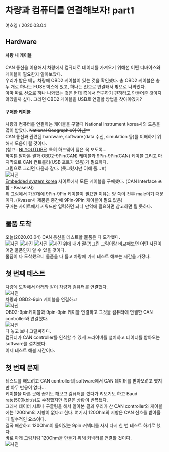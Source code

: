 # 차량과 컴퓨터를 연결해보자! part1
여호영 / 2020.03.04

## Hardware
#### 차량 내 케이블
CAN 통신을 이용해서 차량에서 컴퓨터로 데이터를 가져오기 위해선 어떤 디바이스와 케이블이 필요한지 알아보았다.    
우리가 받은 베뉴 차량에 OBD2 케이블이 있는 것을 확인했다. 총 OBD2 케이블은 총 두 개로 하나는 FUSE 박스에 있고, 하나는 선으로 연결돼서 밖으로 나와있다.    
아마 따로 선으로 하나 나와있는 것은 현대 측에서 연구하기 편하라고 만들어준 것이지 않았을까 싶다.
그러면 OBD2 케이블을 USB로 연결할 방법을 찾아야겠지?

#### 구매한 케이블
차량과 컴퓨터를 연결하는 케이블을 구할때 National Instrument korea사의 도움을 많이 받았다. ~~National Geographic이 아닌^^~~    
CAN 통신과 관련된 hardware, software(data 수신, simulation 등)를 이해하기 위해서 도움이 될 것이다.    
(참고 : [NI YOUTUBE](https://www.youtube.com/watch?v=B4iKB7Tx6b4&list=PLFEQP5FItT4NTB1eiAKeYteb6DPJC43fQ, "youtube link"))
특히 하드웨어 팀은 꼭 보도록...    
하여튼 알아본 결과 OBD2-9Pin(CAN) 케이블과 9Pin-9Pin(CAN) 케이블 그리고 마지막으로 CAN 컨트롤러(USB 포트가 있음)가 필요하다.    
그림으로 그리면 다음과 같다. (못그렸지만 이해 좀...ㅎ)    
![사진](./media/diagram0.jpg)    
[Embedded system korea](http://www.eskorea-shop.kr/, "es-korea") 사이트에서 모든 케이블을 구매했다. (CAN Interface 포함 - Kvaser사)    
위 그림에서 가운데에 9Pin-9Pin 케이블이 필요한 이유는 양 쪽이 전부 male이기 때문이다. (Kvaser사 제품은 중간에 9Pin-9Pin 케이블이 필요 없음)    
구매는 사이트에서 키워드만 입력하면 되니 만약에 필요하면 참고하면 될 듯하다.

## 물품 도착
오늘(2020.03.04) CAN 통신을 테스트할 물품은 다 도착했다.    
![사진](./media/can_con_1.jpg) ![사진](./media/can_con_2.jpg) ![사진](./media/cable_1.jpg) ![사진](./media/cable_2.jpg)
위에 내가 잘(?)그린 그림이랑 비교해보면 어떤 사진이 어떤 물품인지 알 수 있을 것이다.    
물품이 다 도착했으니 물품을 다 들고 차량에 가서 테스트 해보는 시간을 가졌다.

## 첫 번째 테스트
차량에 도착해서 아래와 같이 차량과 컴퓨터를 연결했다.    
![사진](./media/test_1.jpg)    
차량과 OBD2-9pin 케이블을 연결하고    
![사진](./media/test_2.jpg)    
OBD2-9pin케이블과 9pin-9pin 케이블 연결하고 그것을 컴퓨터에 연결한 CAN controller와 연결했다.    
![사진](./media/test_3.jpg)    
다 놓고 보니 그럴싸하다.    
컴퓨터가 CAN controller를 인식할 수 있게 드라이버를 설치하고 데이터를 받아오는 software를 설치했다.    
이제 테스트 해볼 시간이다.

## 첫 번째 문제
테스트를 해보려고 CAN controller의 software에서 CAN 데이터를 받아오려고 했지만 아무 반응이 없다...    
케이블을 다른 곳에 꼽기도 해보고 컴퓨터를 껐다가 켜보기도 하고 Baud rate(500kbit/s)도 수정했지만 똑같은 상황이 반복됐다.    
그래서 데이터 시트나 구글링을 해서 알아본 결과 우리가 산 CAN controller와 케이블에는 120Ohm의 저항이 없다고 한다.
여기서 120Ohm의 저항은 CAN 신호를 받아올 때 필수적인 요소이다.    
결국 해산하고 120Ohm이 들어있는 9pin 커넥터를 사서 다시 한 번 테스트 하기로 했다.    
바로 아래 그림처럼 120Ohm을 만들기 위해 커넥터를 연결할 것이다.    
![사진](./media/diagram1.jpg)
